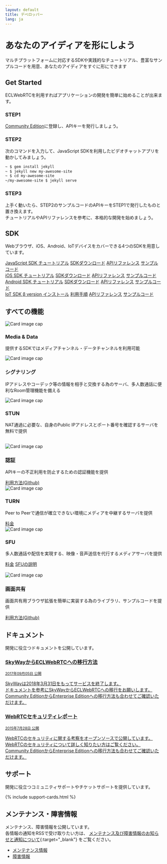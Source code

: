 ```yaml
---
layout: default
title: デベロッパー
lang: ja
---
```


<div class="jumbotron">
  <h1 class="display-4">あなたのアイディアを形にしよう</h1>
  <p class="lead">マルチプラットフォームに対応するSDKや実践的なチュートリアル、豊富なサンプルコードを用意、あなたのアイディアをすぐに形にできます</p>
  <p class="lead">
  </p>
</div>

## Get Started

ECLWebRTCを利用すればアプリケーションの開発を簡単に始めることが出来ます。 

### STEP1

[Community Edition](http://127.0.0.1:4000/signup.html#)に登録し、APIキーを発行しましょう。　　

### STEP2

次のコマンドを入力して、JavaScript SDKを利用したビデオチャットアプリを動かしてみましょう。

```sh
~ $ gem install jekyll
~ $ jekyll new my-awesome-site
~ $ cd my-awesome-site
~/my-awesome-site $ jekyll serve
```

### STEP3

上手く動いたら、STEP2のサンプルコードのAPIキーをSTEP1で発行したものと置き換えます。  
チュートリアルやAPIリファレンスを参考に、本格的な開発を始めましょう。

## SDK

Webブラウザ、iOS、Android、IoTデバイスをカバーできる4つのSDKを用意しています。

<div class="container">
    <div class="row">
        <div class="col">
            <div class="list-group">
                <a href="./js-sdk.html" class="list-group-item active">
               <i class="fa fa-television fa-fw fa-3x" aria-hidden="true"></i> JavaScript SDK
                </a>
                <a href="/js-sdk.html" class="list-group-item list-group-item-action">チュートリアル</a>
                <a href="/js-sdk.html#sdkのダウンロード" class="list-group-item list-group-item-action">SDKダウンロード</a>
                <a href="#" class="list-group-item list-group-item-action">APIリファレンス</a>
                <a href="https://github.com/nttcom/ECLWebRTC-JS-SDK/tree/master/examples" class="list-group-item list-group-item-action">サンプルコード</a>
            </div>
        </div>
        <div class="col">
            <div class="list-group">
                <a href="./ios-sdk.html" class="list-group-item active">
                <i class="fa fa-apple fa-fw fa-3x" aria-hidden="true"></i> iOS SDK
                </a>
                <a href="ios-sdk.html" class="list-group-item list-group-item-action">チュートリアル</a>
                <a href="ios-sdk.html#sdkのダウンロード" class="list-group-item list-group-item-action">SDKダウンロード</a>
                <a href="#" class="list-group-item list-group-item-action">APIリファレンス</a>
                <a href="https://github.com/nttcom/ECLWebRTC-iOS-SDK/tree/master/examples" class="list-group-item list-group-item-action">サンプルコード</a>
            </div>
        </div>
        <div class="col">
            <div class="list-group">
                <a href="./android-sdk.html" class="list-group-item active">
                <i class="fa fa-android fa-fw fa-3x" aria-hidden="true"></i> Android SDK
                </a>
                <a href="./android-sdk.html" class="list-group-item list-group-item-action">チュートリアル</a>
                <a href="/android-sdk.html#sdkのダウンロード" class="list-group-item list-group-item-action">SDKダウンロード</a>
                <a href="#" class="list-group-item list-group-item-action">APIリファレンス</a>
                <a href="https://github.com/nttcom/ECLWebRTC-Android-SDK/tree/master/examples" class="list-group-item list-group-item-action">サンプルコード</a>
            </div>
        </div>
        <div class="col">
            <div class="list-group">
                <a href="https://github.com/nttcom/skyway-iot-sdk" target="_blank" class="list-group-item active">
                  <i class="fa fa-microchip fa-fw fa-3x" aria-hidden="true"></i> IoT SDK β version
                </a>
                <a href="https://github.com/nttcom/skyway-iot-sdk/blob/master/docs/how_to_install.md" target="_blank" class="list-group-item list-group-item-action">インストール</a>
                <a href="https://github.com/nttcom/skyway-iot-sdk/blob/master/docs/how_to_use_sample_app.md" target="_blank" class="list-group-item list-group-item-action">利用手順</a>
                <a href="https://github.com/nttcom/skyway-iot-sdk/tree/master/docs/apiref" target="_blank" class="list-group-item list-group-item-action">APIリファレンス</a>
                <a href="https://github.com/nttcom/skyway-siru-sample" target="_blank" class="list-group-item list-group-item-action">サンプルコード</a>
            </div>
        </div>
    </div>
</div>



## すべての機能 

<div class="row">
    <div class="col-sm-4">
        <div class="card">
            <img class="card-img-top" src="http://via.placeholder.com/350x150" alt="Card image cap">
            <div class="card-block">
                <h3 class="card-title">Media & Data</h3>
                <p class="card-text">提供するSDKではメディアチャンネル・データチャンネルを利用可能</p>
            </div>
        </div>
    </div>
    <div class="col-sm-4">
        <div class="card">
            <img class="card-img-top" src="http://via.placeholder.com/350x150" alt="Card image cap">
            <div class="card-block">
                <h3 class="card-title">シグナリング</h3>
                <p class="card-text">IPアドレスやコーデック等の情報を相手と交換する為のサーバ、多人数通話に便利なRoom管理機能を備える</p>
            </div>
        </div>
    </div>    
    <div class="col-sm-4">
        <div class="card">
            <img class="card-img-top" src="http://via.placeholder.com/350x150" alt="Card image cap">
            <div class="card-block">
                <h3 class="card-title">STUN</h3>
                <p class="card-text">NAT通過に必要な、自身のPublic IPアドレスとポート番号を確認するサーバを無料で提供<BR></p>
            </div>
        </div>
    </div>
</div>
<br>
<div class="row">
    <div class="col-sm-4">
        <div class="card">
            <img class="card-img-top" src="http://via.placeholder.com/350x150" alt="Card image cap">
            <div class="card-block">
                <h3 class="card-title">認証</h3>
                <p class="card-text">APIキーの不正利用を防止するための認証機能を提供</p>
                <a href="https://github.com/nttcom/Peer-Authentication-Server-Samples" target="_blank" class="btn btn-primary">利用方法(Github)</a>
            </div>
        </div>
    </div>
    <div class="col-sm-4">
        <div class="card">
            <img class="card-img-top" src="http://via.placeholder.com/350x150" alt="Card image cap">
            <div class="card-block">
                <h3 class="card-title">TURN</h3>
                <p class="card-text">Peer to Peerで通信が確立できない環境にメディアを中継するサーバを提供</p>
                <a href="./pricing.html#サーバ通信料" class="btn btn-primary">料金</a>
            </div>
        </div>
    </div>
    <div class="col-sm-4">
        <div class="card">
            <img class="card-img-top" src="http://via.placeholder.com/350x150" alt="Card image cap">
            <div class="card-block">
                <h3 class="card-title">SFU</h3>
                <p class="card-text">多人数通話や配信を実現する、映像・音声送信を代行するメディアサーバを提供</p>
                <a href="#" class="btn btn-primary">料金</a>
                <a href="./sfu.html" class="btn btn-primary">SFUの説明</a>
            </div>
        </div>
    </div>
</div>
<br>
<div class="row">
    <div class="col-sm-4">
        <div class="card">
            <img class="card-img-top" src="http://via.placeholder.com/350x150" alt="Card image cap">
            <div class="card-block">
                <h3 class="card-title">画面共有</h3>
                <p class="card-text">画面共有用ブラウザ拡張を簡単に実装する為のライブラリ、サンプルコードを提供</p>
                <a href="https://github.com/nttcom/SkyWay-ScreenShare" target="_blank" class="btn btn-primary">利用方法(Github)</a>
            </div>
        </div>
    </div>
</div>

## ドキュメント

開発に役立つドキュメントを公開しています。

<div class="list-group">
  <a href="./migration.html" class="list-group-item list-group-item-action flex-column align-items-start">
    <div class="d-flex w-100 justify-content-between">
      <h3 class="mb-1"><i class="fa fa-file-text fa-fw" aria-hidden="true"></i>SkyWayからECLWebRTCへの移行方法</h3>
      <small>2017年09月05日 公開</small>
    </div>
    <p class="mb-1">SkyWayは2018年3月31日をもってサービスを終了します。<br>ドキュメントを参考にSkyWayからECLWebRTCへの移行をお願いします。<br>Community EditionからEnterprise Editionへの移行方法も合わせてご確認いただけます。</p>
  </a>
  <a href="http://webrtc-security.github.io/index.html" target="_blank" class="list-group-item list-group-item-action flex-column align-items-start">
    <div class="d-flex w-100 justify-content-between">
      <h3 class="mb-1"><i class="fa fa-file-text fa-fw" aria-hidden="true"></i>WebRTCセキュリティレポート</h3>
      <small>2015年7月28日 公開</small>
    </div>
    <p class="mb-1">WebRTCのセキュリティに関する考察をオープンソースで公開しています。WebRTCのセキュリティについて詳しく知りたい方はご覧ください。<br>Community EditionからEnterprise Editionへの移行方法も合わせてご確認いただけます。</p>
  </a>
</div>

## サポート

開発に役立つコミュニティサポートやチケットサポートを提供しています。

{% include support-cards.html %}

## メンテナンス・障害情報

メンテナンス、障害情報を公開しています。  
各情報の通知をRSSで受け取りたい方は、 [メンテナンス及び障害情報のお知らせと通知について](https://support.skyway.io/hc/ja/articles/236195548){:target="_blank"} をご覧ください。

<ul class="nav nav-tabs" role="tablist">
  <li class="nav-item">
    <a class="nav-link active" data-toggle="tab" href="#maintenance" target="_blank" role="tab">メンテナンス情報</a>
  </li>
  <li class="nav-item">
    <a class="nav-link" data-toggle="tab" href="#failure" target="_blank" role="tab">障害情報</a>
  </li>
</ul>

<div class="tab-content">
  <div class="tab-pane active" id="maintenance" role="tabpanel"> 
  </div>
  <div class="tab-pane" id="failure" role="tabpanel">
  </div>
</div>
